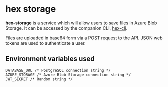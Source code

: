 # hex storage

**hex-storage** is a service which will allow users to save files in Azure Blob Storage. It can be accessed by the companion CLI, [hex-cli](https://github.com/MrVSiK/hex-cli).

Files are uploaded in base64 form via a POST request to the API. JSON web tokens are used to authenticate a user.

## Environment variables used
```
DATABASE_URL /* PostgreSQL connection string */
AZURE_STORAGE /* Azure Blob Storage connection string */
JWT_SECRET /* Random string */
```